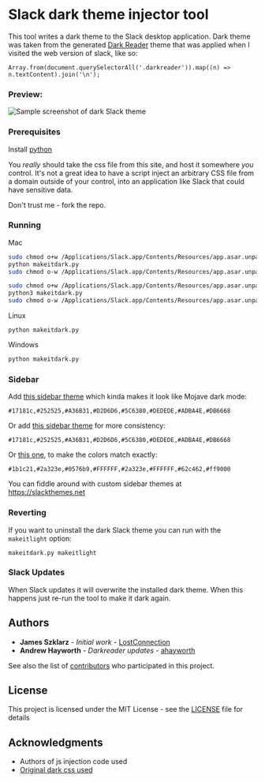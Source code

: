 # Slack dark theme injector tool
This tool writes a dark theme to the Slack desktop application.
Dark theme was taken from the generated [Dark Reader](https://darkreader.org)
theme that was applied when I visited the web version of slack, like so:
```
Array.from(document.querySelectorAll('.darkreader')).map((n) => n.textContent).join('\n');

```

### Preview:

![Sample screenshot of dark Slack theme](sample-screenshot01.png)

### Prerequisites

Install [python](https://www.python.org/)

You _really_ should take the css file from this site, and host it somewhere _you_ control. It's
not a great idea to have a script inject an arbitrary CSS file from a domain outside of your control,
into an application like Slack that could have sensitive data.

Don't trust me - fork the repo.

### Running

Mac
```bash
sudo chmod o+w /Applications/Slack.app/Contents/Resources/app.asar.unpacked/src/static/ssb-interop.js
python makeitdark.py
sudo chmod o-w /Applications/Slack.app/Contents/Resources/app.asar.unpacked/src/static/ssb-interop.js
```
```bash
sudo chmod o+w /Applications/Slack.app/Contents/Resources/app.asar.unpacked/src/static/ssb-interop.js
python3 makeitdark.py
sudo chmod o-w /Applications/Slack.app/Contents/Resources/app.asar.unpacked/src/static/ssb-interop.js
```

Linux
```
python makeitdark.py
```

Windows
```bash
python makeitdark.py
```
### Sidebar

Add [this sidebar theme](https://slackthemes.net/#/custom#333336,2e2e31,666668,ffffff,277df6,d7d5d4,277df6,277df6) which kinda makes it look like Mojave dark mode:
```
#17181c,#252525,#A36B31,#D2D6D6,#5C6380,#DEDEDE,#ADBA4E,#DB6668
```
Or add [this sidebar theme](https://slackthemes.net/#/custom#17181c,252525,A36B31,D2D6D6,5C6380,DEDEDE,ADBA4E,DB6668) for more consistency:
```
#17181c,#252525,#A36B31,#D2D6D6,#5C6380,#DEDEDE,#ADBA4E,#DB6668
```

Or [this one](https://slackthemes.net/#/custom#1b1c21,2a323e,0576b9,FFFFFF,2a323e,FFFFFF,62c462,ff9000), to make the colors match exactly:
```
#1b1c21,#2a323e,#0576b9,#FFFFFF,#2a323e,#FFFFFF,#62c462,#ff9000
```

You can fiddle around with custom sidebar themes at https://slackthemes.net

### Reverting

If you want to uninstall the dark Slack theme you can run with the `makeitlight` option:
```
makeitdark.py makeitlight
```

### Slack Updates

When Slack updates it will overwrite the installed dark theme. When this happens just re-run the tool to make it dark again.

## Authors

* **James Szklarz** - *Initial work* - [LostConnection](https://github.com/LostConnection)
* **Andrew Hayworth** - *Darkreader updates* - [ahayworth](https://github.com/ahayworth)

See also the list of [contributors](https://github.com/LostConnection/makeitdark/contributors) who participated in this project.

## License

This project is licensed under the MIT License - see the [LICENSE](LICENSE) file for details

## Acknowledgments

* Authors of js injection code used
* [Original dark css used](https://github.com/laCour/slack-night-mode)
